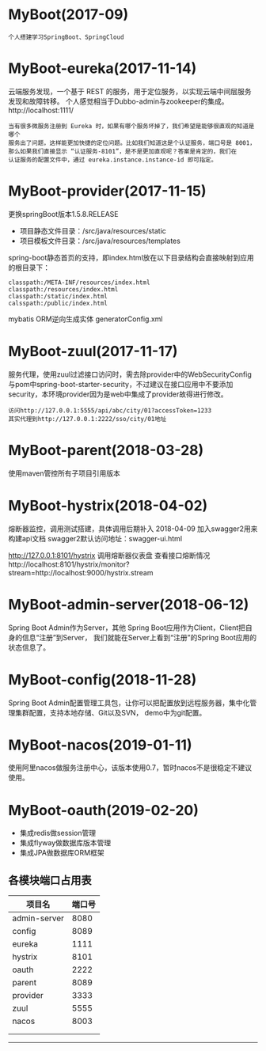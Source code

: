 # MyBoot(2017-09)
`个人搭建学习SpringBoot、SpringCloud`


# MyBoot-eureka(2017-11-14)
云端服务发现，一个基于 REST 的服务，用于定位服务，以实现云端中间层服务发现和故障转移。
个人感觉相当于Dubbo-admin与zookeeper的集成。
http://localhost:1111/

~~~
当有很多微服务注册到 Eureka 时，如果有哪个服务坏掉了，我们希望是能够很直观的知道是哪个
服务出了问题，这样能更加快捷的定位问题。比如我们知道这是个认证服务，端口号是 8001，
那么如果我们直接显示 “认证服务-8101”，是不是更加直观呢？答案是肯定的，我们在
认证服务的配置文件中，通过 eureka.instance.instance-id 即可指定。
~~~

# MyBoot-provider(2017-11-15)

更换springBoot版本1.5.8.RELEASE

* 项目静态文件目录：/src/java/resources/static
* 项目模板文件目录：/src/java/resources/templates

spring-boot静态首页的支持，即index.html放在以下目录结构会直接映射到应用的根目录下：

~~~
classpath:/META-INF/resources/index.html
classpath:/resources/index.html
classpath:/static/index.html
calsspath:/public/index.html
~~~

mybatis ORM逆向生成实体 generatorConfig.xml

# MyBoot-zuul(2017-11-17)
服务代理，使用zuul过滤接口访问时，需去除provider中的WebSecurityConfig与pom中spring-boot-starter-security，不过建议在接口应用中不要添加
security，本环境provider因为是web中集成了provider故得进行修改。

~~~
访问http://127.0.0.1:5555/api/abc/city/01?accessToken=1233
其实代理到http://127.0.0.1:2222/sso/city/01地址
~~~

# MyBoot-parent(2018-03-28)
使用maven管控所有子项目引用版本

# MyBoot-hystrix(2018-04-02)
熔断器监控，调用测试搭建，具体调用后期补入
2018-04-09 加入swagger2用来构建api文档
swagger2默认访问地址：swagger-ui.html

http://127.0.0.1:8101/hystrix
调用熔断器仪表盘 查看接口熔断情况
http://localhost:8101/hystrix/monitor?stream=http://localhost:9000/hystrix.stream

# MyBoot-admin-server(2018-06-12)
Spring Boot Admin作为Server，其他 Spring Boot应用作为Client，Client把自身的信息“注册”到Server，
我们就能在Server上看到“注册”的Spring Boot应用的状态信息了。

# MyBoot-config(2018-11-28)
Spring Boot Admin配置管理工具包，让你可以把配置放到远程服务器，集中化管理集群配置，支持本地存储、Git以及SVN，
demo中为git配置。

# MyBoot-nacos(2019-01-11)
使用阿里nacos做服务注册中心，该版本使用0.7，暂时nacos不是很稳定不建议使用。

# MyBoot-oauth(2019-02-20)
* 集成redis做session管理
* 集成flyway做数据库版本管理
* 集成JPA做数据库ORM框架


## 各模块端口占用表

| 项目名                | 端口号 |
| --------------------- | ------ |
| admin-server          | 8080   |
| config                | 8089   |
| eureka                | 1111   |
| hystrix               | 8101   |
| oauth                 | 2222   |
| parent                | 8089   |
| provider              | 3333   |
| zuul                  | 5555   |
| nacos                 | 8003   |
|                       |        |
|                       |        |
--------